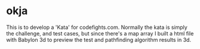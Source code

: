 # okja
This is to develop a 'Kata' for codefights.com. Normally the kata is simply the challenge, and test cases, but since there's a map array I built a html file with Babylon 3d to preview the test and pathfinding algorithm results in 3d.
